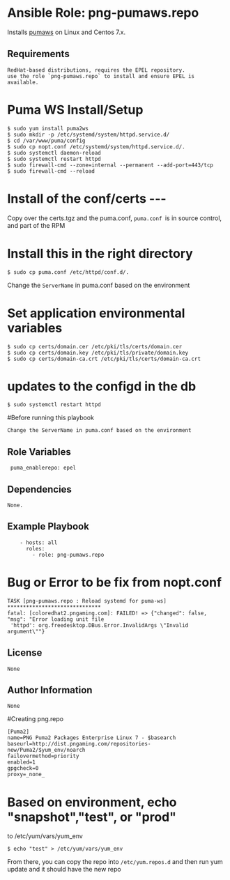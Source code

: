 # Ansible Role: png-pumaws.repo

Installs [pumaws](http://dist.pngaming.com) on Linux and Centos 7.x.

## Requirements
```
RedHat-based distributions, requires the EPEL repository.
use the role `png-pumaws.repo` to install and ensure EPEL is available.
```
# Puma WS Install/Setup 

```
$ sudo yum install puma2ws
$ sudo mkdir -p /etc/systemd/system/httpd.service.d/
$ cd /var/www/puma/config
$ sudo cp nopt.conf /etc/systemd/system/httpd.service.d/.
$ sudo systemctl daemon-reload
$ sudo systemctl restart httpd
$ sudo firewall-cmd --zone=internal --permanent --add-port=443/tcp
$ sudo firewall-cmd --reload
```
# Install of the conf/certs ---
Copy over the certs.tgz and the puma.conf, `puma.conf `is in source control, and part of the RPM

# Install this in the right directory
```
$ sudo cp puma.conf /etc/httpd/conf.d/.
```
Change the `ServerName` in puma.conf based on the environment

# Set application environmental variables
```
$ sudo cp certs/domain.cer /etc/pki/tls/certs/domain.cer
$ sudo cp certs/domain.key /etc/pki/tls/private/domain.key
$ sudo cp certs/domain-ca.crt /etc/pki/tls/certs/domain-ca.crt
```
# updates to the configd in the db
```
$ sudo systemctl restart httpd
```
#Before running this playbook
```
Change the ServerName in puma.conf based on the environment
```
## Role Variables
```
 puma_enablerepo: epel

```
## Dependencies
```
None.
```
## Example Playbook
```
    - hosts: all
      roles:
        - role: png-pumaws.repo
```

# Bug or Error to be fix from nopt.conf
```
TASK [png-pumaws.repo : Reload systemd for puma-ws] ******************************
fatal: [coloredhat2.pngaming.com]: FAILED! => {"changed": false, "msg": "Error loading unit file
 'httpd': org.freedesktop.DBus.Error.InvalidArgs \"Invalid argument\""}
```
## License
```
None
```
## Author Information
```
None
```
#Creating png.repo
```
[Puma2]
name=PNG Puma2 Packages Enterprise Linux 7 - $basearch
baseurl=http://dist.pngaming.com/repositories-new/Puma2/$yum_env/noarch
failovermethod=priority
enabled=1
gpgcheck=0
proxy=_none_
```
# Based on environment, echo "snapshot","test", or "prod"
to /etc/yum/vars/yum_env
```
$ echo "test" > /etc/yum/vars/yum_env
```
From there, you can copy the repo into `/etc/yum.repos.d`
and then run yum update and it should have the new repo

